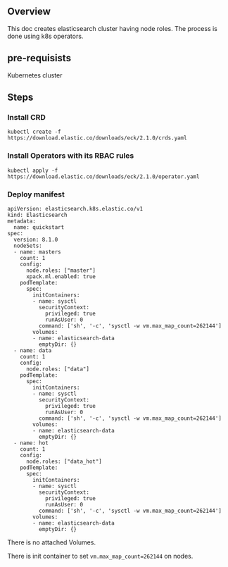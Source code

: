## Overview
This doc creates elasticsearch cluster having node roles. The process is done using k8s operators.

## pre-requisists
Kubernetes cluster

## Steps

### Install CRD
`kubectl create -f https://download.elastic.co/downloads/eck/2.1.0/crds.yaml`

### Install Operators with its RBAC rules
`kubectl apply -f https://download.elastic.co/downloads/eck/2.1.0/operator.yaml`


### Deploy manifest
```
apiVersion: elasticsearch.k8s.elastic.co/v1
kind: Elasticsearch
metadata:
  name: quickstart
spec:
  version: 8.1.0
  nodeSets:
  - name: masters
    count: 1
    config:
      node.roles: ["master"]
      xpack.ml.enabled: true
    podTemplate:
      spec:
        initContainers:
        - name: sysctl
          securityContext:
            privileged: true
            runAsUser: 0
          command: ['sh', '-c', 'sysctl -w vm.max_map_count=262144']
        volumes:
        - name: elasticsearch-data
          emptyDir: {}
  - name: data
    count: 1
    config:
      node.roles: ["data"]
    podTemplate:
      spec:
        initContainers:
        - name: sysctl
          securityContext:
            privileged: true
            runAsUser: 0
          command: ['sh', '-c', 'sysctl -w vm.max_map_count=262144']
        volumes:
        - name: elasticsearch-data
          emptyDir: {}
  - name: hot
    count: 1
    config:
      node.roles: ["data_hot"]
    podTemplate:
      spec:
        initContainers:
        - name: sysctl
          securityContext:
            privileged: true
            runAsUser: 0
          command: ['sh', '-c', 'sysctl -w vm.max_map_count=262144']
        volumes:
        - name: elasticsearch-data
          emptyDir: {}
```

There is no attached Volumes.

There is init container to set `vm.max_map_count=262144` on nodes.
